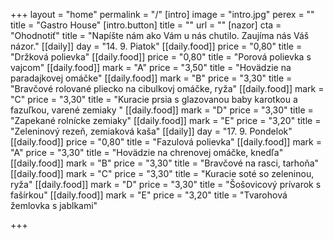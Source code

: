 +++
layout = "home"
permalink = "/"
[intro]
image = "intro.jpg"
perex = ""
title = "Gastro House"
[intro.button]
title = ""
url = ""
[nazor]
cta = "Ohodnotiť"
title = "Napíšte nám ako Vám u nás chutilo. Zaujíma nás Váš názor."
[[daily]]
day = "14. 9. Piatok"
[[daily.food]]
price = "0,80"
title = "Držková polievka"
[[daily.food]]
price = "0,80"
title = "Porová polievka s vajcom"
[[daily.food]]
mark = "A"
price = "3,50"
title = "Hovädzie na paradajkovej omáčke"
[[daily.food]]
mark = "B"
price = "3,30"
title = "Bravčové rolované pliecko na cibulkovj omáčke, ryža"
[[daily.food]]
mark = "C"
price = "3,30"
title = "Kuracie prsia s glazovanou baby karotkou a fazuľkou, varené zemiaky "
[[daily.food]]
mark = "D"
price = "3,30"
title = "Zapekané rolnícke zemiaky"
[[daily.food]]
mark = "E"
price = "3,20"
title = "Zeleninový rezeň, zemiaková kaša"
[[daily]]
day = "17. 9. Pondelok"
[[daily.food]]
price = "0,80"
title = "Fazulová polievka"
[[daily.food]]
mark = "A"
price = "3,30"
title = "Hovädzie na chrenovej omáčke, knedľa"
[[daily.food]]
mark = "B"
price = "3,30"
title = "Bravčové na rasci, tarhoňa"
[[daily.food]]
mark = "C"
price = "3,30"
title = "Kuracie soté so zeleninou, ryža"
[[daily.food]]
mark = "D"
price = "3,30"
title = "Šošovicový prívarok s fašírkou"
[[daily.food]]
mark = "E"
price = "3,20"
title = "Tvarohová žemlovka s jablkami"

+++
